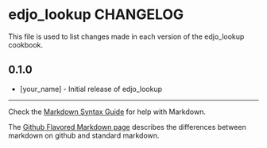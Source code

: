 edjo_lookup CHANGELOG
=====================

This file is used to list changes made in each version of the edjo_lookup cookbook.

0.1.0
-----
- [your_name] - Initial release of edjo_lookup

- - -
Check the [Markdown Syntax Guide](http://daringfireball.net/projects/markdown/syntax) for help with Markdown.

The [Github Flavored Markdown page](http://github.github.com/github-flavored-markdown/) describes the differences between markdown on github and standard markdown.
